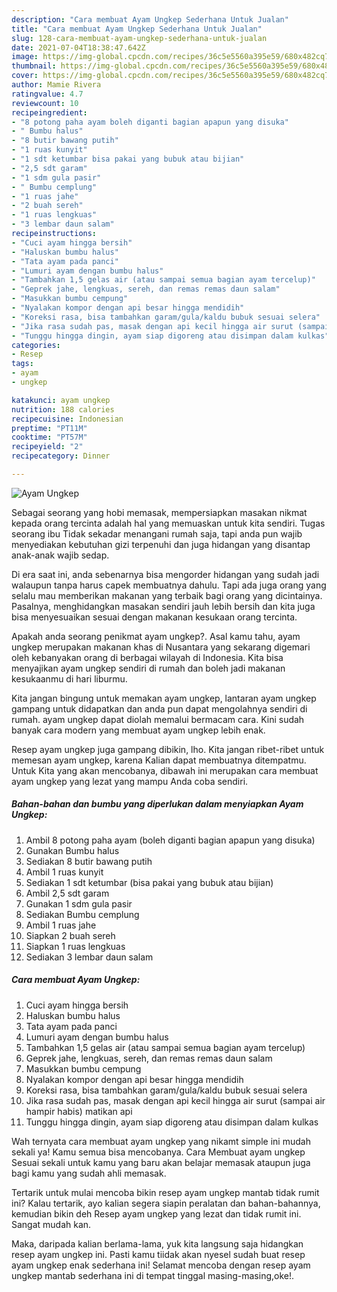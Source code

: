 ```yaml
---
description: "Cara membuat Ayam Ungkep Sederhana Untuk Jualan"
title: "Cara membuat Ayam Ungkep Sederhana Untuk Jualan"
slug: 128-cara-membuat-ayam-ungkep-sederhana-untuk-jualan
date: 2021-07-04T18:38:47.642Z
image: https://img-global.cpcdn.com/recipes/36c5e5560a395e59/680x482cq70/ayam-ungkep-foto-resep-utama.jpg
thumbnail: https://img-global.cpcdn.com/recipes/36c5e5560a395e59/680x482cq70/ayam-ungkep-foto-resep-utama.jpg
cover: https://img-global.cpcdn.com/recipes/36c5e5560a395e59/680x482cq70/ayam-ungkep-foto-resep-utama.jpg
author: Mamie Rivera
ratingvalue: 4.7
reviewcount: 10
recipeingredient:
- "8 potong paha ayam boleh diganti bagian apapun yang disuka"
- " Bumbu halus"
- "8 butir bawang putih"
- "1 ruas kunyit"
- "1 sdt ketumbar bisa pakai yang bubuk atau bijian"
- "2,5 sdt garam"
- "1 sdm gula pasir"
- " Bumbu cemplung"
- "1 ruas jahe"
- "2 buah sereh"
- "1 ruas lengkuas"
- "3 lembar daun salam"
recipeinstructions:
- "Cuci ayam hingga bersih"
- "Haluskan bumbu halus"
- "Tata ayam pada panci"
- "Lumuri ayam dengan bumbu halus"
- "Tambahkan 1,5 gelas air (atau sampai semua bagian ayam tercelup)"
- "Geprek jahe, lengkuas, sereh, dan remas remas daun salam"
- "Masukkan bumbu cempung"
- "Nyalakan kompor dengan api besar hingga mendidih"
- "Koreksi rasa, bisa tambahkan garam/gula/kaldu bubuk sesuai selera"
- "Jika rasa sudah pas, masak dengan api kecil hingga air surut (sampai air hampir habis) matikan api"
- "Tunggu hingga dingin, ayam siap digoreng atau disimpan dalam kulkas"
categories:
- Resep
tags:
- ayam
- ungkep

katakunci: ayam ungkep 
nutrition: 188 calories
recipecuisine: Indonesian
preptime: "PT11M"
cooktime: "PT57M"
recipeyield: "2"
recipecategory: Dinner

---
```



![Ayam Ungkep](https://img-global.cpcdn.com/recipes/36c5e5560a395e59/680x482cq70/ayam-ungkep-foto-resep-utama.jpg)

Sebagai seorang yang hobi memasak, mempersiapkan masakan nikmat kepada orang tercinta adalah hal yang memuaskan untuk kita sendiri. Tugas seorang ibu Tidak sekadar menangani rumah saja, tapi anda pun wajib menyediakan kebutuhan gizi terpenuhi dan juga hidangan yang disantap anak-anak wajib sedap.

Di era  saat ini, anda sebenarnya bisa mengorder hidangan yang sudah jadi walaupun tanpa harus capek membuatnya dahulu. Tapi ada juga orang yang selalu mau memberikan makanan yang terbaik bagi orang yang dicintainya. Pasalnya, menghidangkan masakan sendiri jauh lebih bersih dan kita juga bisa menyesuaikan sesuai dengan makanan kesukaan orang tercinta. 



Apakah anda seorang penikmat ayam ungkep?. Asal kamu tahu, ayam ungkep merupakan makanan khas di Nusantara yang sekarang digemari oleh kebanyakan orang di berbagai wilayah di Indonesia. Kita bisa menyajikan ayam ungkep sendiri di rumah dan boleh jadi makanan kesukaanmu di hari liburmu.

Kita jangan bingung untuk memakan ayam ungkep, lantaran ayam ungkep gampang untuk didapatkan dan anda pun dapat mengolahnya sendiri di rumah. ayam ungkep dapat diolah memalui bermacam cara. Kini sudah banyak cara modern yang membuat ayam ungkep lebih enak.

Resep ayam ungkep juga gampang dibikin, lho. Kita jangan ribet-ribet untuk memesan ayam ungkep, karena Kalian dapat membuatnya ditempatmu. Untuk Kita yang akan mencobanya, dibawah ini merupakan cara membuat ayam ungkep yang lezat yang mampu Anda coba sendiri.

<!--inarticleads1-->

##### Bahan-bahan dan bumbu yang diperlukan dalam menyiapkan Ayam Ungkep:

1. Ambil 8 potong paha ayam (boleh diganti bagian apapun yang disuka)
1. Gunakan  Bumbu halus
1. Sediakan 8 butir bawang putih
1. Ambil 1 ruas kunyit
1. Sediakan 1 sdt ketumbar (bisa pakai yang bubuk atau bijian)
1. Ambil 2,5 sdt garam
1. Gunakan 1 sdm gula pasir
1. Sediakan  Bumbu cemplung
1. Ambil 1 ruas jahe
1. Siapkan 2 buah sereh
1. Siapkan 1 ruas lengkuas
1. Sediakan 3 lembar daun salam




<!--inarticleads2-->

##### Cara membuat Ayam Ungkep:

1. Cuci ayam hingga bersih
1. Haluskan bumbu halus
1. Tata ayam pada panci
1. Lumuri ayam dengan bumbu halus
1. Tambahkan 1,5 gelas air (atau sampai semua bagian ayam tercelup)
1. Geprek jahe, lengkuas, sereh, dan remas remas daun salam
1. Masukkan bumbu cempung
1. Nyalakan kompor dengan api besar hingga mendidih
1. Koreksi rasa, bisa tambahkan garam/gula/kaldu bubuk sesuai selera
1. Jika rasa sudah pas, masak dengan api kecil hingga air surut (sampai air hampir habis) matikan api
1. Tunggu hingga dingin, ayam siap digoreng atau disimpan dalam kulkas




Wah ternyata cara membuat ayam ungkep yang nikamt simple ini mudah sekali ya! Kamu semua bisa mencobanya. Cara Membuat ayam ungkep Sesuai sekali untuk kamu yang baru akan belajar memasak ataupun juga bagi kamu yang sudah ahli memasak.

Tertarik untuk mulai mencoba bikin resep ayam ungkep mantab tidak rumit ini? Kalau tertarik, ayo kalian segera siapin peralatan dan bahan-bahannya, kemudian bikin deh Resep ayam ungkep yang lezat dan tidak rumit ini. Sangat mudah kan. 

Maka, daripada kalian berlama-lama, yuk kita langsung saja hidangkan resep ayam ungkep ini. Pasti kamu tiidak akan nyesel sudah buat resep ayam ungkep enak sederhana ini! Selamat mencoba dengan resep ayam ungkep mantab sederhana ini di tempat tinggal masing-masing,oke!.

